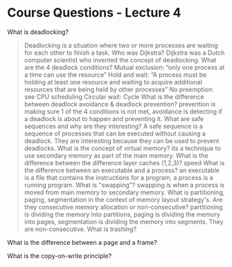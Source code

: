 # Course Questions - Lecture 4

What is deadlocking?
> Deadlocking is a situation where two or more processes are waiting for each other to finish a task.
Who was Dijkstra?
> Dijkstra was a Dutch computer scientist who invented the concept of deadlocking.
What are the 4 deadlock conditions?
> Mutual exclusion: “only one process at a time can use the resource”
> Hold and wait: “A process must be holding at least one resource and waiting to acquire additional resources that are being held by other processes”
> No preemption: see CPU scheduling
> Circular wait: Cycle
What is the difference between deadlock avoidance & deadlock prevention?
> prevention is making sure 1 of the 4 conditions is not met, avoidance is detecting if a deadlock is about to happen and preventing it.
What are safe sequences and why are they interesting?
> A safe sequence is a sequence of processes that can be executed without causing a deadlock. They are interesting because they can be used to prevent deadlocks.
What is the concept of virtual memory?
> its a technique to use secondary memory as part of the main memory.
What is the difference between the difference layer caches (1,2,3)?
> speed
What is the difference between an executable and a process?
> an executable is a file that contains the instructions for a program, a process is a running program.
What is "swapping"?
> swapping is when a process is moved from main memory to secondary memory.
What is partitioning, paging, segmentation in the context of memory layout strategy's. Are they consecutive memory allocation or non-consecutive?
> partitioning is dividing the memory into partitions, paging is dividing the memory into pages, segmentation is dividing the memory into segments. They are non-consecutive.
What is trashing?
>
What is the difference between a page and a frame?
>
What is the copy-on-write principle?
>

